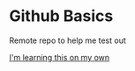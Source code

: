 # Github Basics

Remote repo to help me test out

[I'm learning this on my own](http://www.google.com)

